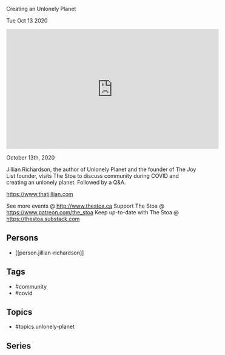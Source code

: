 

 Creating an Unlonely Planet

Tue Oct 13 2020

<iframe width="560" height="315" src="https://www.youtube.com/embed/UqJ2nF7y80U" title="Community During COVID: Creating an Unlonely Planet w/ Jillian Richardson" frameborder="0" allow="accelerometer; autoplay; clipboard-write; encrypted-media; gyroscope; picture-in-picture" allowfullscreen ></iframe>

October 13th, 2020

Jillian Richardson, the author of Unlonely Planet and the founder of The Joy List founder, visits The Stoa to discuss community during COVID and creating an unlonely planet. Followed by a Q&A.

https://www.thatjillian.com

See more events @ http://www.thestoa.ca
Support The Stoa @ https://www.patreon.com/the_stoa
Keep up-to-date with The Stoa @ https://thestoa.substack.com

## Persons

- [[person.jillian-richardson]]

## Tags

- #community
- #covid

## Topics

- #topics.unlonely-planet

## Series



